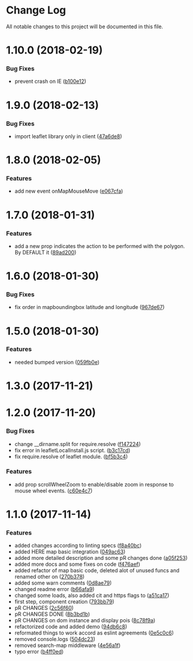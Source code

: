 # Change Log

All notable changes to this project will be documented in this file.

<a name="1.10.0"></a>
# 1.10.0 (2018-02-19)


### Bug Fixes

* prevent crash on IE ([b100e12](https://github.com/SUI-Components/sui-components/commit/b100e12))



<a name="1.9.0"></a>
# 1.9.0 (2018-02-13)


### Bug Fixes

* import leaflet library only in client ([47a6de8](https://github.com/SUI-Components/sui-components/commit/47a6de8))



<a name="1.8.0"></a>
# 1.8.0 (2018-02-05)


### Features

* add new event onMapMouseMove ([e067cfa](https://github.com/SUI-Components/sui-components/commit/e067cfa))



<a name="1.7.0"></a>
# 1.7.0 (2018-01-31)


### Features

* add a new prop indicates the action to be performed with the polygon. By DEFAULT it ([89ad200](https://github.com/SUI-Components/sui-components/commit/89ad200))



<a name="1.6.0"></a>
# 1.6.0 (2018-01-30)


### Bug Fixes

* fix order in mapboundingbox latitude and longitude ([967de67](https://github.com/SUI-Components/sui-components/commit/967de67))



<a name="1.5.0"></a>
# 1.5.0 (2018-01-30)


### Features

* needed bumped version ([059fb0e](https://github.com/SUI-Components/sui-components/commit/059fb0e))



<a name="1.3.0"></a>
# 1.3.0 (2017-11-21)



<a name="1.2.0"></a>
# 1.2.0 (2017-11-20)


### Bug Fixes

* change __dirname.split for require.resolve ([f147224](https://github.com/SUI-Components/sui-components/commit/f147224))
* fix error in leafletLocalInstall.js script. ([b3c17cd](https://github.com/SUI-Components/sui-components/commit/b3c17cd))
* fix require.resolve of leaflet module. ([bf5b3c4](https://github.com/SUI-Components/sui-components/commit/bf5b3c4))


### Features

* add prop scrollWheelZoom to enable/disable zoom in response to mouse wheel events. ([c60e4c7](https://github.com/SUI-Components/sui-components/commit/c60e4c7))



<a name="1.1.0"></a>
# 1.1.0 (2017-11-14)


### Features

* added changes according to linting specs ([f8a40bc](https://github.com/SUI-Components/sui-components/commit/f8a40bc))
* added HERE map basic integration ([049ac63](https://github.com/SUI-Components/sui-components/commit/049ac63))
* added more detailed description and some pR changes done ([a05f253](https://github.com/SUI-Components/sui-components/commit/a05f253))
* added more docs and some fixes on code ([f476aef](https://github.com/SUI-Components/sui-components/commit/f476aef))
* added refactor of map basic code, deleted alot of unused funcs and renamed other on ([270b378](https://github.com/SUI-Components/sui-components/commit/270b378))
* added some warn comments ([0d8ae79](https://github.com/SUI-Components/sui-components/commit/0d8ae79))
* changed readme error ([b66afa9](https://github.com/SUI-Components/sui-components/commit/b66afa9))
* changed some loads, also added cit and https flags to ([a51ca17](https://github.com/SUI-Components/sui-components/commit/a51ca17))
* first step, component creation ([793bb79](https://github.com/SUI-Components/sui-components/commit/793bb79))
* pR CHANGES ([2c56f60](https://github.com/SUI-Components/sui-components/commit/2c56f60))
* pR CHANGES DONE ([8b3bd1b](https://github.com/SUI-Components/sui-components/commit/8b3bd1b))
* pR CHANGES on dom instance and display pois ([8c78f9a](https://github.com/SUI-Components/sui-components/commit/8c78f9a))
* refactorized code and added demo ([94db6c8](https://github.com/SUI-Components/sui-components/commit/94db6c8))
* reformated things to work accord as eslint agreements ([0e5c0c6](https://github.com/SUI-Components/sui-components/commit/0e5c0c6))
* removed console.logs ([504dc23](https://github.com/SUI-Components/sui-components/commit/504dc23))
* removed search-map middleware ([4e56a1f](https://github.com/SUI-Components/sui-components/commit/4e56a1f))
* typo error ([b4ff0ed](https://github.com/SUI-Components/sui-components/commit/b4ff0ed))




